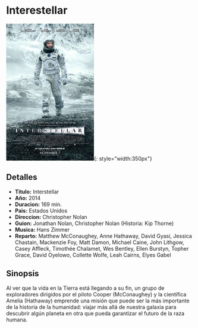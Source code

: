 # Interestellar

![Interestelar](./img/interestelar.jpg){: style="width:350px"}

## Detalles

* **Titulo:** Interstellar
* **Año:** 2014
* **Duracion:** 169 min.
* **Pais:** Estados Unidos
* **Direccion:** Christopher Nolan
* **Guion:** Jonathan Nolan, Christopher Nolan (Historia: Kip Thorne)
* **Musica:** Hans Zimmer
* **Reparto:** Matthew McConaughey, Anne Hathaway, David Gyasi, Jessica Chastain, Mackenzie Foy, Matt Damon, Michael Caine, John Lithgow, Casey Affleck, Timothée Chalamet, Wes Bentley, Ellen Burstyn, Topher Grace, David Oyelowo, Collette Wolfe, Leah Cairns, Elyes Gabel

## Sinopsis

Al ver que la vida en la Tierra está llegando a su fin, un grupo de exploradores dirigidos por el piloto Cooper (McConaughey) y la científica Amelia (Hathaway) emprende una misión que puede ser la más importante de la historia de la humanidad: viajar más allá de nuestra galaxia para descubrir algún planeta en otra que pueda garantizar el futuro de la raza humana.